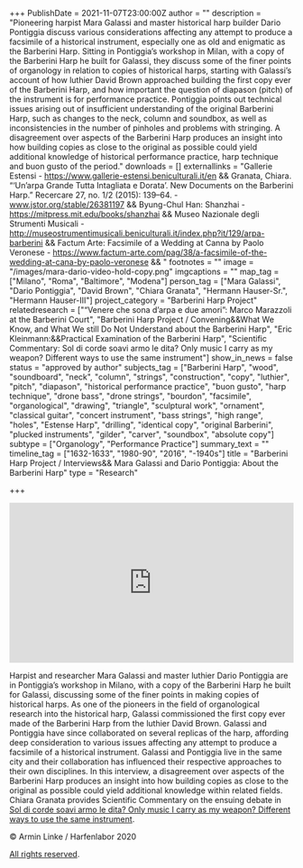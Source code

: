 +++
PublishDate = 2021-11-07T23:00:00Z
author = ""
description = "Pioneering harpist Mara Galassi and master historical harp builder Dario Pontiggia discuss various considerations affecting any attempt to produce a facsimile of a historical instrument, especially one as old and enigmatic as the Barberini Harp. Sitting in Pontiggia’s workshop in Milan, with a copy of the Barberini Harp he built for Galassi, they discuss some of the finer points of organology in relation to copies of historical harps, starting with Galassi’s account of how luthier David Brown approached building the first copy ever of the Barberini Harp, and how important the question of diapason (pitch) of the instrument is for performance practice. Pontiggia points out technical issues arising out of insufficient understanding of the original Barberini Harp, such as changes to the neck, column and soundbox, as well as inconsistencies in the number of pinholes and problems with stringing. A disagreement over aspects of the Barberini Harp produces an insight into how building copies as close to the original as possible could yield additional knowledge of historical performance practice, harp technique and buon gusto of the period."
downloads = []
externallinks = "Gallerie Estensi - https://www.gallerie-estensi.beniculturali.it/en && Granata, Chiara. “‘Un’arpa Grande Tutta Intagliata e Dorata’. New Documents on the Barberini Harp.” Recercare 27, no. 1/2 (2015): 139–64. - www.jstor.org/stable/26381197 && Byung-Chul Han: Shanzhai -  https://mitpress.mit.edu/books/shanzhai && Museo Nazionale degli Strumenti Musicali - http://museostrumentimusicali.beniculturali.it/index.php?it/129/arpa-barberini && Factum Arte: Facsimile of a Wedding at Canna by Paolo Veronese - https://www.factum-arte.com/pag/38/a-facsimile-of-the-wedding-at-cana-by-paolo-veronese && "
footnotes = ""
image = "/images/mara-dario-video-hold-copy.png"
imgcaptions = ""
map_tag = ["Milano", "Roma", "Baltimore", "Modena"]
person_tag = ["Mara Galassi", "Dario Pontiggia", "David Brown", "Chiara Granata", "Hermann Hauser-Sr.", "Hermann Hauser-III"]
project_category = "Barberini Harp Project"
relatedresearch = ["“Venere che sona d’arpa e due amori”: Marco Marazzoli at the Barberini Court", "Barberini Harp Project / Convening&&What We Know, and What We still Do Not Understand about the Barberini Harp", "Eric Kleinmann:&&Practical Examination of the Barberini Harp", "Scientific Commentary: Sol di corde soavi armo le dita? Only music I carry as my weapon? Different ways to use the same instrument"]
show_in_news = false
status = "approved by author"
subjects_tag = ["Barberini Harp", "wood", "soundboard", "neck", "column", "strings", "construction", "copy", "luthier", "pitch", "diapason", "historical performance practice", "buon gusto", "harp technique", "drone bass", "drone strings", "bourdon", "facsimile", "organological", "drawing", "triangle", "sculptural work", "ornament", "classical guitar", "concert instrument", "bass strings", "high range", "holes", "Estense Harp", "drilling", "identical copy", "original Barberini", "plucked instruments", "gilder", "carver", "soundbox", "absolute copy"]
subtype = ["Organology", "Performance Practice"]
summary_text = ""
timeline_tag = ["1632-1633", "1980-90", "2016", "-1940s"]
title = "Barberini Harp Project / Interviews&& Mara Galassi and Dario Pontiggia: About the Barberini Harp"
type = "Research"

+++
<div style="padding:56.25% 0 0 0;position:relative;"><iframe src="https://player.vimeo.com/video/643952116?h=4f58678a6e&amp;badge=0&amp;autopause=0&amp;player_id=0&amp;app_id=58479" frameborder="0" allow="autoplay; fullscreen; picture-in-picture" allowfullscreen style="position:absolute;top:0;left:0;width:100%;height:100%;" title="Harfenlabor. Mara Galassi, Dario Pontiggia:&amp;nbsp;About the Barberini Harp"></iframe></div><script src="https://player.vimeo.com/api/player.js"></script>

Harpist and researcher <span id="person_tag">Mara Galassi</span> and master luthier <span id="person_tag">Dario Pontiggia</span> are in Pontiggia’s workshop in <span id="map_tag">Milano</span>, with a copy of the <span id="subjects_tag">Barberini Harp</span> he built for Galassi, discussing some of the finer points in making copies of historical harps. As one of the pioneers in the field of organological research into the historical harp, Galassi commissioned the first copy ever made of the Barberini Harp from the luthier <span id="person_tag">David Brown</span>. Galassi and Pontiggia have since collaborated on several replicas of the harp, affording deep consideration to various issues affecting any attempt to produce a facsimile of a historical instrument. Galassi and Pontiggia live in the same city and their collaboration has influenced their respective approaches to their own disciplines. In this interview, a disagreement over aspects of the Barberini Harp produces an insight into how building copies as close to the original as possible could yield additional knowledge within related fields. <span id="person_tag">Chiara Granata</span> provides Scientific Commentary on the ensuing debate in [Sol di corde soavi armo le dita? Only music I carry as my weapon? Different ways to use the same instrument]().

© Armin Linke / Harfenlabor 2020

[All rights reserved](https://harfenlabor.netlify.app/aboutpage/#allrightsreserved).